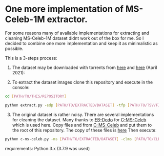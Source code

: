 # One more implementation of MS-Celeb-1M extractor.

For some reasons many of available implementations for extracting and cleaning MS-Celeb-1M dataset didnt work out of the box for me. So I decided to combine one more implementation and keep it as minimalistic as possible. 

This is a 3-steps process:

1. The dataset may be downloaded with torrents from [here](https://academictorrents.com/details/9e67eb7cc23c9417f39778a8e06cca5e26196a97) and [here](https://hyper.ai/datasets/5543) (April 2021):


2. To extract the dataset images clone this repository and execute in the console:
```sh
cd [PATH/TO/THIS/REPOSITORY]
```
```sh
python extract.py -edp [PATH/TO/EXTRACTED/DATASET] -tfp [PATH/TO/TSV/FILE/FaceImageCroppedWithOutAlignment.tsv]
```
3. The original dataset is rather noisy. There are several implementations for cleaning the dataset. Many thanks to [EB-Dodo](https://github.com/EB-Dodo) for [C-MS-Celeb](https://github.com/EB-Dodo/C-MS-Celeb) which is used here.
Copy files and   from [C-MS-Celeb](https://github.com/EB-Dodo/C-MS-Celeb) and put them to the root of this repository. 
The copy of these files is [here](https://drive.google.com/drive/folders/1aOR-F9cse3ESY3OsGpulI_b3NMzCAZA4?usp=sharing)
Then execute:

```sh
python c-ms-celeb.py -ms [PATH/TO/EXTRACTED/DATASET] -clms [PATH/TO/CLEANED/DATASET] 
```
requirements:
Python 3.x (3.7.9 was used)

